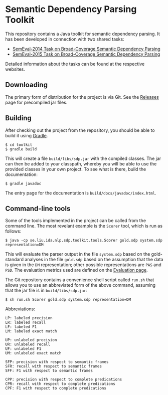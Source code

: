 # Semantic Dependency Parsing Toolkit

This repository contains a Java toolkit for semantic dependency parsing. It has been developed in connection with two shared tasks:

* [SemEval-2014 Task on Broad-Coverage Semantic Dependency Parsing](http://alt.qcri.org/semeval2014/task8/)
* [SemEval-2015 Task on Broad-Coverage Semantic Dependency Parsing](http://alt.qcri.org/semeval2015/task18/)

Detailed information about the tasks can be found at the respective websites.

## Downloading

The primary form of distribution for the project is via Git. See the [Releases](https://github.com/semantic-dependency-parsing/toolkit/releases) page for precompiled jar files.

## Building

After checking out the project from the repository, you should be able to build it using [Gradle](http://www.gradle.org/).

	$ cd toolkit
	$ gradle build

This will create a file `build/libs/sdp.jar` with the compiled classes. The jar can then be added to your classpath, whereby you will be able to use the provided classes in your own project. To see what is there, build the documentation:

	$ gradle javadoc

The entry page for the documentation is `build/docs/javadoc/index.html`.

## Command-line tools

Some of the tools implemented in the project can be called from the command line. The most revelant example is the `Scorer` tool, which is run as follows:

	$ java -cp se.liu.ida.nlp.sdp.toolkit.tools.Scorer gold.sdp system.sdp representation=DM

This will evaluate the parser output in the file `system.sdp` based on the gold-standard analyses in the file `gold.sdp` based on the assumption that the data is given in the `DM` representation; other possible representations are `PAS` and `PSD`. The evaluation metrics used are defined on the [Evaluation page](http://alt.qcri.org/semeval2015/task18/index.php?id=evaluation).

The Git repository contains a convenience shell script called `run.sh` that allows you to use an abbreviated form of the above command, assuming that the jar file is in `build/libs/sdp.jar`:

	$ sh run.sh Scorer gold.sdp system.sdp representation=DM

Abbreviations:

	LP: labeled precision
	LR: labeled recall
	LF: labeled F1
	LM: labeled exact match
	
	UP: unlabeled precision
	UR: unlabeled recall
	UF: unlabeled F1
	UM: unlabeled exact match
	
	SFP: precision with respect to semantic frames
	SFR: recall with respect to semantic frames
	SFF: F1 with respect to semantic frames
	
	CPP: precision with respect to complete predications
	CPR: recall with respect to complete predications
	CPF: F1 with respect to complete predications
